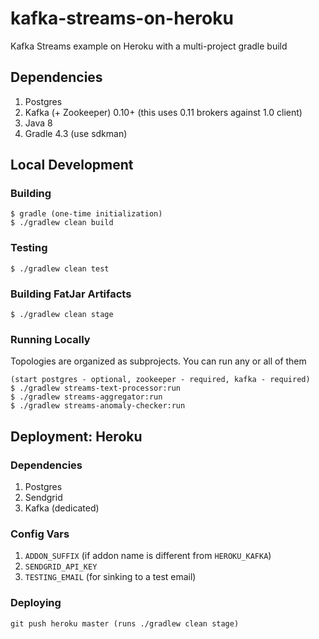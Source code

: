 # kafka-streams-on-heroku

Kafka Streams example on Heroku with a multi-project gradle build

## Dependencies

1. Postgres
2. Kafka (+ Zookeeper) 0.10+ (this uses 0.11 brokers against 1.0 client)
3. Java 8
4. Gradle 4.3 (use sdkman)

## Local Development

### Building

```
$ gradle (one-time initialization)
$ ./gradlew clean build
```

### Testing

```
$ ./gradlew clean test
```

### Building FatJar Artifacts

```
$ ./gradlew clean stage
```

### Running Locally

Topologies are organized as subprojects. You can run any or all of them

```
(start postgres - optional, zookeeper - required, kafka - required)
$ ./gradlew streams-text-processor:run
$ ./gradlew streams-aggregator:run
$ ./gradlew streams-anomaly-checker:run

```

## Deployment: Heroku

### Dependencies

1. Postgres
2. Sendgrid
3. Kafka (dedicated)

### Config Vars

1. `ADDON_SUFFIX` (if addon name is different from `HEROKU_KAFKA`)
2. `SENDGRID_API_KEY`
3. `TESTING_EMAIL` (for sinking to a test email)

### Deploying

```
git push heroku master (runs ./gradlew clean stage)
```